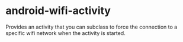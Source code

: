 # android-wifi-activity
Provides an activity that you can subclass to force the connection to a specific wifi network when the activity is started.
